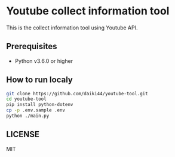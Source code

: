 # Youtube collect information tool
This is the collect information tool using Youtube API.

## Prerequisites
* Python v3.6.0 or higher

## How to run localy
```sh
git clone https://github.com/daiki44/youtube-tool.git
cd youtube-tool
pip install python-dotenv
cp -p .env.sample .env
python ./main.py
```

## LICENSE
MIT

